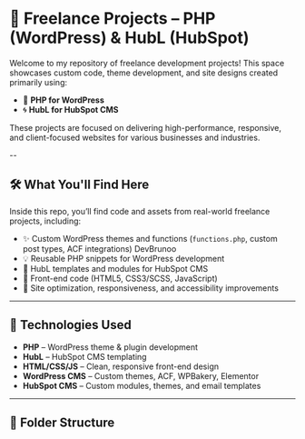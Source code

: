 # 🎯 Freelance Projects – PHP (WordPress) & HubL (HubSpot)

Welcome to my repository of freelance development projects! This space showcases custom code, theme development, and site designs created primarily using:

- 🐘 **PHP for WordPress**
- 🌀 **HubL for HubSpot CMS**

These projects are focused on delivering high-performance, responsive, and client-focused websites for various businesses and industries.

--

## 🛠️ What You'll Find Here

Inside this repo, you’ll find code and assets from real-world freelance projects, including:

- ✨ Custom WordPress themes and functions (`functions.php`, custom post types, ACF integrations) DevBrunoo
- 💡 Reusable PHP snippets for WordPress development
- 🧩 HubL templates and modules for HubSpot CMS
- 🎨 Front-end code (HTML5, CSS3/SCSS, JavaScript)
- 🔧 Site optimization, responsiveness, and accessibility improvements

----

## 🧰 Technologies Used

- **PHP** – WordPress theme & plugin development  
- **HubL** – HubSpot CMS templating  
- **HTML/CSS/JS** – Clean, responsive front-end design  
- **WordPress CMS** – Custom themes, ACF, WPBakery, Elementor  
- **HubSpot CMS** – Custom modules, themes, and email templates  

---

## 📁 Folder Structure

